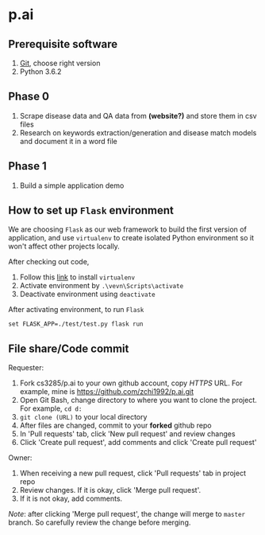 # p.ai

## Prerequisite software

1. [Git](https://git-scm.com/downloads), choose right version
2. Python 3.6.2

## Phase 0

1. Scrape disease data and QA data from __(website?)__ and store them in csv files
2. Research on keywords extraction/generation and disease match models and document it in a word file


## Phase 1
1. Build a simple application demo 


## How to set up `Flask` environment

We are choosing `Flask` as our web framework to build the first version of application, and use `virtualenv` to create isolated Python environment so it won't affect other projects locally. 

After checking out code, 

1. Follow this [link](https://virtualenv.pypa.io/en/stable/installation/) to install `virtualenv`
2. Activate environment by `.\vevn\Scripts\activate`
3. Deactivate environment using `deactivate`

After activating environment, to run `Flask`

`set FLASK_APP=./test/test.py
flask run`


## File share/Code commit
Requester:
1. Fork cs3285/p.ai to your own github account, copy _HTTPS_ URL. For example, mine is https://github.com/zchi1992/p.ai.git
2. Open Git Bash, change directory to where you want to clone the project. For example, `cd d:`
3. `git clone (URL)` to your local directory
4. After files are changed, commit to your __forked__ github repo
5. In 'Pull requests' tab, click 'New pull request' and review changes
6. Click 'Create pull request', add comments and click 'Create pull request'

Owner:

1. When receiving a new pull request, click 'Pull requests' tab in project repo
2. Review changes. If it is okay, click 'Merge pull request'. 
3. If it is not okay, add comments.

_Note_: after clicking 'Merge pull request', the change will merge to `master` branch. So carefully review the change before merging.